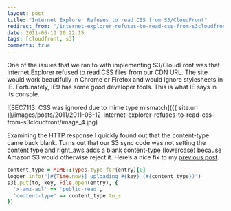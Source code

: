 ```yaml
---
layout: post
title: "Internet Explorer Refuses to read CSS from S3/CloudFront"
redirect_from: "/internet-explorer-refuses-to-read-css-from-s3cloudfront"
date: 2011-06-12 20:22:15
tags: [cloudfront, s3]
comments: true
---
```

One of the issues that we ran to with implementing S3/CloudFront was that Internet Explorer refused to read CSS files from our CDN URL. The site would work beautifully in Chrome or Firefox and would ignore stylesheets in IE. Fortunately, IE9 has some good developer tools. This is what IE says in its console.

![SEC7113: CSS was ignored due to mime type mismatch]({{ site.url }}/images/posts/2011/2011-06-12-internet-explorer-refuses-to-read-css-from-s3cloudfront/image_4.jpg)

Examining the HTTP response I quickly found out that the content-type came back blank. Turns out that our S3 sync code was not setting the content type and right_aws adds a blank content-type (lowercase) because Amazon S3 would otherwise reject it. Here’s a nice fix to my [previous post](/rails-s3-cloudfront-jammit-heroku-100).

```ruby
content_type = MIME::Types.type_for(entry)[0]
logger.info("[#{Time.now}] uploading #{key} (#{content_type})")
s3i.put(to, key, File.open(entry), {
  'x-amz-acl' => 'public-read',
  'content-type' => content_type.to_s
})
```
